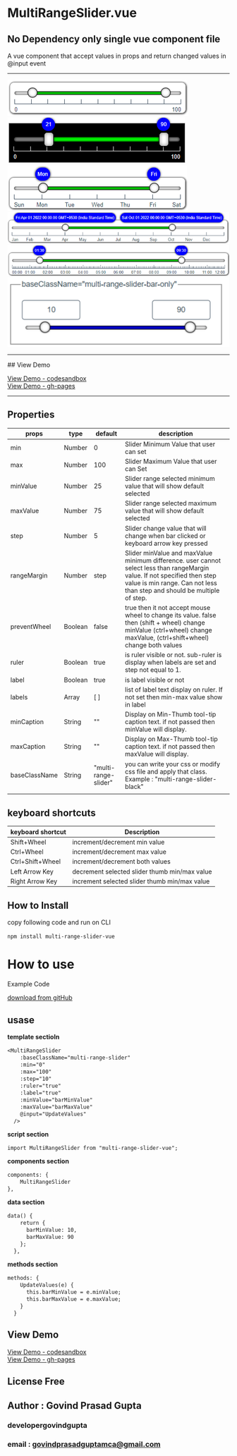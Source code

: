 # MultiRangeSlider.vue

## No Dependency only single vue component file

A vue component that accept values in props and return changed values in @input event
<hr/>

![](./MultiRangeSlider.png)
<br/>
![](./MultiRangeSliderBlack.png)
<br/>
![](./MultiRangeSliderWeek.png)
<br/>
![](./MultiRangeSliderMonth.png)
<br/>
![](./MultiRangeSliderTime.png)
<br/>
![](./MultiRangeSliderBarOnly.png)



<hr/>
## View Demo

[View Demo - codesandbox](https://codesandbox.io/s/multi-range-slider-vue-demo-lcmji?file=/src/App.vue)
<br/>
[View Demo - gh-pages](https://developergovindgupta.github.io/multi-range-slider-vue/)

<hr/>


## Properties

| props | type    | default | description  |
| - | - | - | - |
| min          | Number  | 0       | Slider Minimum Value that user can set |
| max          | Number  | 100     | Slider Maximum Value that user can Set |
| minValue     | Number  | 25      | Slider range selected minimum value that will show default selected |
| maxValue     | Number  | 75      | Slider range selected maximum value that will show default selected  |
| step         | Number  | 5       | Slider change value that will change when bar clicked or keyboard arrow key pressed  |
| rangeMargin  | Number  | step    | Slider minValue and maxValue minimum difference. user cannot select less than rangeMargin value. If not specified then step value is min range. Can not less than step and should be multiple of step. |
| preventWheel | Boolean | false   | true then it not accept mouse wheel to change its value. false then (shift + wheel) change minValue (ctrl+wheel) change maxValue, (ctrl+shift+wheel) change both values |
| ruler        | Boolean | true    | is ruler visible or not. sub-ruler is display when labels are set and step not equal to 1.|
| label        | Boolean | true    | is label visible or not |
| labels | Array | [ ] | list of label text display on ruler. If not set then min-max value show in label |
|minCaption|String|""| Display on Min-Thumb tool-tip caption text. if not passed then minValue will display.|
|maxCaption|String|""| Display on Max-Thumb tool-tip caption text. if not passed then maxValue will display.|
| baseClassName | String | "multi-range-slider" | you can write your css or modify css file and apply that class. Example : "multi-range-slider-black" |
||||

## keyboard shortcuts
|keyboard shortcut|Description|
|-|-|
|Shift+Wheel|increment/decrement min value|
|Ctrl+Wheel|increment/decrement max value|
|Ctrl+Shift+Wheel|increment/decrement both values|
|Left Arrow Key|decrement selected slider thumb min/max value|
|Right Arrow Key|increment selected slider thumb min/max value|

## How to Install

copy following code and run on CLI

`npm install multi-range-slider-vue`

# How to use

Example Code

[download from gitHub](https://github.com/developergovindgupta/multi-range-slider-vue-demo "download from gitHub")

## usase

**template sectioln**

    <MultiRangeSlider
        :baseClassName="multi-range-slider"
        :min="0"
        :max="100"
        :step="10"
        :ruler="true"
        :label="true"
        :minValue="barMinValue"
        :maxValue="barMaxValue"
        @input="UpdateValues"
      />

**script section**

    import MultiRangeSlider from "multi-range-slider-vue";

**components section**

    components: {
        MultiRangeSlider
    },

**data section**

    data() {
        return {
          barMinValue: 10,
          barMaxValue: 90
        };
      },

**methods section**

    methods: {
        UpdateValues(e) {
          this.barMinValue = e.minValue;
          this.barMaxValue = e.maxValue;
        }
      }



## View Demo

[View Demo - codesandbox](https://codesandbox.io/s/multi-range-slider-vue-demo-lcmji?file=/src/App.vue)
<br/>
[View Demo - gh-pages](https://developergovindgupta.github.io/multi-range-slider-vue/)

## License Free

## Author : Govind Prasad Gupta

### developergovindgupta

### email : govindprasadguptamca@gmail.com
